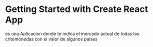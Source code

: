# Getting Started with Create React App

es una Aplicacion donde te indica el mercado actual de todas las critomonedas
con el valor de algunos paises